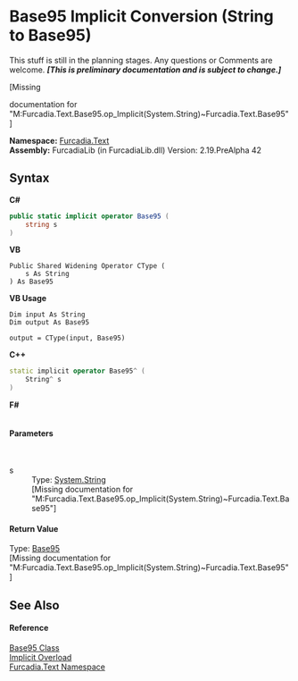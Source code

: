 # Base95&nbsp;Implicit Conversion (String to Base95)
This stuff is still in the planning stages. Any questions or Comments are welcome. _**\[This is preliminary documentation and is subject to change.\]**_

\[Missing <summary> documentation for "M:Furcadia.Text.Base95.op_Implicit(System.String)~Furcadia.Text.Base95"\]

**Namespace:**&nbsp;<a href="N_Furcadia_Text">Furcadia.Text</a><br />**Assembly:**&nbsp;FurcadiaLib (in FurcadiaLib.dll) Version: 2.19.PreAlpha 42

## Syntax

**C#**<br />
``` C#
public static implicit operator Base95 (
	string s
)
```

**VB**<br />
``` VB
Public Shared Widening Operator CType ( 
	s As String
) As Base95
```

**VB Usage**<br />
``` VB Usage
Dim input As String
Dim output As Base95

output = CType(input, Base95)
```

**C++**<br />
``` C++
static implicit operator Base95^ (
	String^ s
)
```

**F#**<br />
``` F#

```


#### Parameters
&nbsp;<dl><dt>s</dt><dd>Type: <a href="http://msdn2.microsoft.com/en-us/library/s1wwdcbf" target="_blank">System.String</a><br />\[Missing <param name="s"/> documentation for "M:Furcadia.Text.Base95.op_Implicit(System.String)~Furcadia.Text.Base95"\]</dd></dl>

#### Return Value
Type: <a href="T_Furcadia_Text_Base95">Base95</a><br />\[Missing <returns> documentation for "M:Furcadia.Text.Base95.op_Implicit(System.String)~Furcadia.Text.Base95"\]

## See Also


#### Reference
<a href="T_Furcadia_Text_Base95">Base95 Class</a><br /><a href="Overload_Furcadia_Text_Base95_op_Implicit">Implicit Overload</a><br /><a href="N_Furcadia_Text">Furcadia.Text Namespace</a><br />